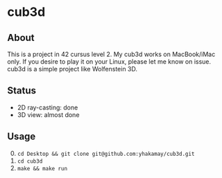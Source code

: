 # cub3d

## About
This is a project in 42 cursus level 2.
My cub3d works on MacBook/iMac only.
If you desire to play it on your Linux, please let me know on issue.
cub3d is a simple project like Wolfenstein 3D.

## Status
- 2D ray-casting: done
- 3D view: almost done

## Usage
0. `cd Desktop && git clone git@github.com:yhakamay/cub3d.git`
1. `cd cub3d`
2. `make && make run`
